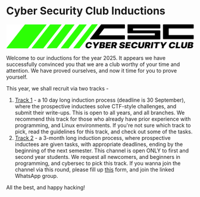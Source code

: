 # Cyber Security Club Inductions

![Club logo](./img/csclogo.png)

Welcome to our inductions for the year 2025. It appears we have successfully convinced you that we are a club worthy of your time and attention.
We have proved ourselves, and now it time for you to prove yourself.


This year, we shall recruit via two tracks -
1. [Track 1](./track1) - a 10 day long induction process (deadline is 30 September), where the prospective inductees solve CTF-style challenges, and submit their write-ups. This is open to all years, and all branches. We recommend this track for those who already have prior experience with programming, and Linux environments. If you're not sure which track to pick, read the guidelines for this track, and check out some of the tasks.
2. [Track 2](./track2) - a 3-month long induction process, where prospective inductees are given tasks, with appropriate deadlines, ending by the beginning of the next semester. This channel is open ONLY to first and second year students. We request all newcomers, and beginners in programming, and cybersec to pick this track. If you wanna join the channel via this round, please fill up [this]() form, and join the linked WhatsApp group.

All the best, and happy hacking!
